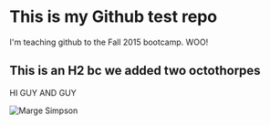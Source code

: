 # This is my Github test repo 

I'm teaching github to the Fall 2015 bootcamp. WOO!

## This is an H2 bc we added two octothorpes

HI GUY AND GUY 

![Marge Simpson](http://giphy.com/gifs/computer-tired-marge-simpson-xTiTnwXHKlBpcdWbHG)
